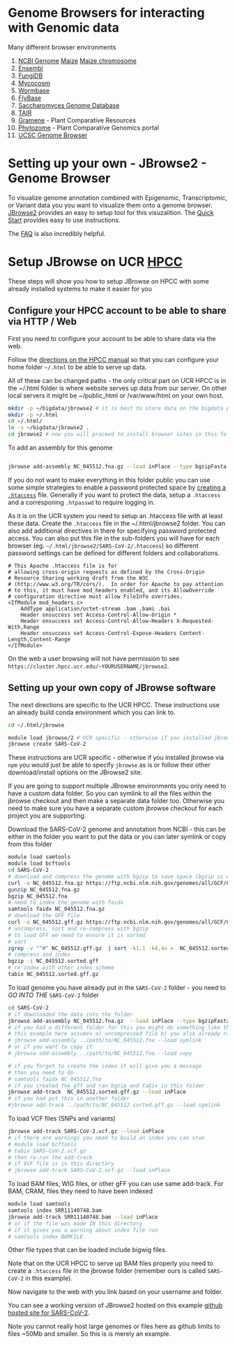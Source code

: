 # Genome Browsers for interacting with Genomic data

Many different browser environments

1. [NCBI Genome](https://www.ncbi.nlm.nih.gov/genome) [Maize](https://www.ncbi.nlm.nih.gov/genome/12) [Maize chromosome](https://www.ncbi.nlm.nih.gov/genome/gdv/browser/genome/?id=GCF_902167145.1)
2. [Ensembl](https://ensembl.org)
3. [FungiDB](https://fungidb.org)
4. [Mycocosm](https://mycocosm.jgi.doe.gov/mycocosm/home)
4. [Wormbase](https://wormbase.org/)
5. [FlyBase](https://flybase.org/)
6. [Saccharomyces Genome Database](https://yeastgenome.org/)
7. [TAIR](http://arabidopsis.org)
8. [Gramene](https://www.gramene.org/) - Plant Comparative Resources
9. [Phytozome](https://phytozome.jgi.doe.gov/) - Plant Comparative Genomics portal
5. [UCSC Genome Browser](https://genome.ucsc.edu/cgi-bin/hgGateway)

Setting up your own - JBrowse2 - Genome Browser
=====

To visualize genome annotation combined with Epigenomic, Transcriptomic, or Variant data you you want to visualize them onto a genome browser.  [JBrowse2](https://jbrowse.org) provides an easy to setup tool for this visuzalition. The [Quick Start](https://jbrowse.org/jb2/docs/quickstart_web) provides easy to use instructions.

The [FAQ](https://jbrowse.org/docs/faq.html) is also incredibly helpful.

# Setup JBrowse on UCR [HPCC](http://hpcc.ucr.edu)

These steps will show you how to setup JBrowse on HPCC with some already installed systems to make it easier for you

## Configure your HPCC account to be able to share via HTTP / Web

First you need to configure your account to be able to share data via the web.

Follow the [directions on the HPCC manual](http://hpcc.ucr.edu/manuals_linux-cluster_sharing.html#sharing-files-on-the-web) so that you can configure your home folder `~/.html` to be able to serve up data.

All of these can be changed paths - the only critical part on UCR HPCC is in the ~/.html folder is where website serves up data from our server. On other local servers it might be ~/public_html or /var/www/html on your own host.

```bash
mkdir -p ~/bigdata/jbrowse2 # it is best to store data on the bigdata partition so you do not run out of space
mkdir -p ~/.html
cd ~/.html/
ln -s ~/bigdata/jbrowse2 .
cd jbrowse2 # now you will proceed to install browser sites in this folder
```

To add an assembly for this genome
```bash

jbrowse add-assembly NC_045512.fna.gz --load inPlace --type bgzipFasta
```

If you do not want to make everything in this folder public you can use some simple strategies to enable a password protected space by [creating a `.htaccess`](http://hpcc.ucr.edu/manuals_linux-cluster_sharing.html#password-protect-web-pages) file. Generally if you want to protect the data, setup a `.htaccess` and a corresponing `.htpasswd` to require logging in.

As it is on the UCR system you need to setup an .htaccess file with at least these data. Create the `.htaccess` file in the ~/.html/jbrowse2 folder. You can also add additional directives in there for specifying password protected access. You can also put this file in the sub-folders you will have for each browser (eg. `~/.html/jbrowse2/SARS-CoV-2/.htaccess`) so different password settings can be defined for different folders and collaborations.

```
# This Apache .htaccess file is for
# allowing cross-origin requests as defined by the Cross-Origin
# Resource Sharing working draft from the W3C
# (http://www.w3.org/TR/cors/).  In order for Apache to pay attention
# to this, it must have mod_headers enabled, and its AllowOverride
# configuration directive must allow FileInfo overrides.
<IfModule mod_headers.c>
    AddType application/octet-stream .bam .bami .bai
    Header onsuccess set Access-Control-Allow-Origin *
    Header onsuccess set Access-Control-Allow-Headers X-Requested-With,Range
    Header onsuccess set Access-Control-Expose-Headers Content-Length,Content-Range
</IfModule>
```

On the web a user browsing will not have permission to see `https://cluster.hpcc.ucr.edu/~YOURUSERNAME/jbrowse2`.

## Setting up your own copy of JBrowse software

The next directions are specific to the UCR HPCC. These instructions use an already build conda environment which you can link to.
```bash
cd ~/.html/jbrowse

module load jbrowse/2 # UCR specific - otherwise if you installed jbrowse via npm ``
jbrowse create SARS-CoV-2
```

These instructions are UCR specific - otherwise if you installed jbrowse via `npm` you would just be able to specify `jbrowse` as is or follow their other download/install options on the JBrowse2 site.

If you are going to support multiple JBrowse environments you only need to have a custom data folder. So you can symlink to all the files within the jbrowse checkout and then make a separate data folder too. Otherwise you need to make sure you have a separate custom jbrowse checkout for each project you are supporting.

Download the SARS-CoV-2 genome and annotation from NCBI - this can be either in the folder you want to put the data or you can later symlink or copy from this folder
```bash
module load samtools
module load bcftools
cd SARS-CoV-2
# download and compress the genome with bgzip to save space (bgzip is different from gzip so we have to uncompress and re-compress)
curl -o NC_045512.fna.gz https://ftp.ncbi.nlm.nih.gov/genomes/all/GCF/009/858/895/GCF_009858895.2_ASM985889v3/GCF_009858895.2_ASM985889v3_genomic.fna.gz
gunzip NC_045512.fna.gz
bgzip NC_045512.fna
# need to index the genome with faidx
samtools faidx NC_045512.fna.gz
# download the GFF file
curl -o NC_045512.gff.gz https://ftp.ncbi.nlm.nih.gov/genomes/all/GCF/009/858/895/GCF_009858895.2_ASM985889v3/GCF_009858895.2_ASM985889v3_genomic.gff.gz
# uncompress, sort and re-compress with bgzip
# to load GFF we need to ensure it is sorted
# sort
zgrep -v "^#" NC_045512.gff.gz  | sort -k1,1 -k4,4n >  NC_045512.sorted.gff
# compress and index
bgzip -i NC_045512.sorted.gff
# re-index with other index scheme
tabix NC_045512.sorted.gff.gz
```
To load genome you have already put in the `SARS-CoV-2` folder - you need to *GO INTO THE* `SARS-CoV-2` folder
```bash
cd SARS-CoV-2
# if downloaded the data into the folder
jbrowse add-assembly NC_045512.fna.gz  --load inPlace --type bgzipFasta
# if you had a different folder for this you might do something like this
# this example here assumes a) uncompressed file b) you also already ran samtools faidx GENOME.fna
# jbrowse add-assembly ../path/to/NC_045512.fna --load symlink
# or if you want to copy it
# jbrowse add-assembly ../path/to/NC_045512.fna --load copy

# if you forgot to create the index it will give you a message
# then you need to do
# samtools faidx NC_045512.fna
# if you created the gff and ran bgzip and tabix in this folder
jbrowse add-track  NC_045512.sorted.gff.gz --load inPlace
# if you had put this in another folder
#jbrowse add-track ../path/to/NC_045512.sorted.gff.gz --load symlink
```

To load VCF files (SNPs and variants)
```bash
jbrowse add-track SARS-CoV-2.vcf.gz --load inPlace
# if there are warnings you need to build an index you can srun
# module load bcftools
# tabix SARS-CoV-2.vcf.gz
# then re-run the add-track
# if VCF file is in this directory
# jbrowse add-track SARS-CoV-2.vcf.gz --load inPlace
```

To load BAM files, WIG files, or other gFF you can use same add-track.
For BAM, CRAM, files they need to have been indexed
```bash
module load samtools
samtools index SRR11140748.bam
jbrowse add-track SRR11140748.bam --load inPlace
# or if the file was made IN this directory
# if it gives you a warning about index file run
# samtools index BAMFILE

```
Other file types that can be loaded include bigwig files.

Note that on the UCR HPCC to serve up BAM files properly you need to create a `.htaccess` file in the jbrowse folder (remember ours is called `SARS-CoV-2` in this example).

Now navigate to the web with you link based on your username and folder.

You can see a working version of JBrowse2 hosted on this example [github hosted site for SARS-CoV-2](https://stajichlab.github.io/tutorial_JB2/SARS-CoV-2/).

Note you cannot really host large genomes or files here as github limits to files ~50Mb and smaller. So this is is merely an example.
